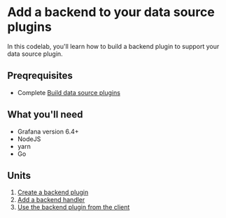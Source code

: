 # Add a backend to your data source plugins

In this codelab, you'll learn how to build a backend plugin to support your data source plugin.

## Preqrequisites

- Complete [Build data source plugins](/modules/1-data-source-plugins)

## What you'll need

- Grafana version 6.4+
- NodeJS
- yarn
- Go

## Units

1. [Create a backend plugin](1-create-backend-plugin.md)
1. [Add a backend handler](2-add-backend-handler.md)
1. [Use the backend plugin from the client](3-use-backend-from-client.md)

